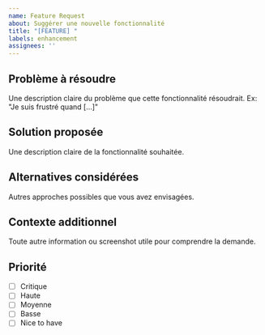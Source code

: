 ```yaml
---
name: Feature Request
about: Suggérer une nouvelle fonctionnalité
title: "[FEATURE] "
labels: enhancement
assignees: ''
---
```


## Problème à résoudre
Une description claire du problème que cette fonctionnalité résoudrait.
Ex: "Je suis frustré quand [...]"

## Solution proposée
Une description claire de la fonctionnalité souhaitée.

## Alternatives considérées
Autres approches possibles que vous avez envisagées.

## Contexte additionnel
Toute autre information ou screenshot utile pour comprendre la demande.

## Priorité
- [ ] Critique
- [ ] Haute
- [ ] Moyenne
- [ ] Basse
- [ ] Nice to have
